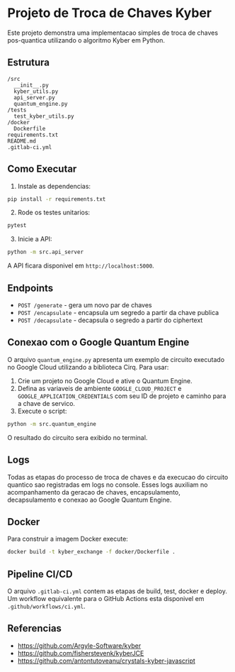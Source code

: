 # Projeto de Troca de Chaves Kyber

Este projeto demonstra uma implementacao simples de troca de chaves pos-quantica utilizando o algoritmo Kyber em Python.

## Estrutura

```
/src
  __init__.py
  kyber_utils.py
  api_server.py
  quantum_engine.py
/tests
  test_kyber_utils.py
/docker
  Dockerfile
requirements.txt
README.md
.gitlab-ci.yml
```

## Como Executar

1. Instale as dependencias:

```bash
pip install -r requirements.txt
```

2. Rode os testes unitarios:

```bash
pytest
```

3. Inicie a API:

```bash
python -m src.api_server
```

A API ficara disponivel em `http://localhost:5000`.

## Endpoints

- `POST /generate` - gera um novo par de chaves
- `POST /encapsulate` - encapsula um segredo a partir da chave publica
- `POST /decapsulate` - decapsula o segredo a partir do ciphertext

## Conexao com o Google Quantum Engine

O arquivo `quantum_engine.py` apresenta um exemplo de circuito executado no Google Cloud utilizando a biblioteca Cirq. Para usar:

1. Crie um projeto no Google Cloud e ative o Quantum Engine.
2. Defina as variaveis de ambiente `GOOGLE_CLOUD_PROJECT` e `GOOGLE_APPLICATION_CREDENTIALS` com seu ID de projeto e caminho para a chave de servico.
3. Execute o script:

```bash
python -m src.quantum_engine
```

O resultado do circuito sera exibido no terminal.

## Logs

Todas as etapas do processo de troca de chaves e da execucao do circuito
quantico sao registradas em logs no console. Esses logs auxiliam no
acompanhamento da geracao de chaves, encapsulamento, decapsulamento e
conexao ao Google Quantum Engine.

## Docker

Para construir a imagem Docker execute:

```bash
docker build -t kyber_exchange -f docker/Dockerfile .
```

## Pipeline CI/CD

O arquivo `.gitlab-ci.yml` contem as etapas de build, test, docker e deploy.
Um workflow equivalente para o GitHub Actions esta disponivel em
`.github/workflows/ci.yml`.

## Referencias

- https://github.com/Argyle-Software/kyber
- https://github.com/fisherstevenk/kyberJCE
- https://github.com/antontutoveanu/crystals-kyber-javascript
